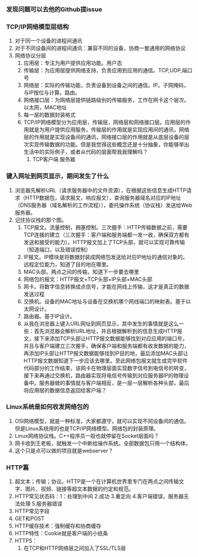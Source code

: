 ### 发现问题可以去他的Github提issue
### TCP/IP网络模型层结构
1. 对于同一个设备的进程间通讯
2. 对于不同设备间的进程间通讯：兼容不同的设备，协商一套通用的网络协议
3. 网络协议分层  
   1. 应用层：专注为用户提供应用功能。用户态
   2. 传输层：为应用层提供网络支持，负责应用到应用的通信。TCP,UDP,端口号
   3. 网络层：实际的传输功能，负责设备到设备之间的通信。IP。子网掩码，与IP按位与计算。路由。
   4. 网络接口层：为网络层提供链路级别的传输服务，工作在网卡这个层次。以太网，MAC地址
   5. 每一层的数据封装格式
   6. TCP/IP网络模型分为应用层，传输层，网络层和网络接口层。应用层的作用就是为用户提供应用服务，传输层的作用就是实现应用间的通讯，网络层的作用就是实现设备间的通讯，网络接口层的作用就是从底层设备的层次实现传输数据的功能。但是我觉得这些概念还是十分抽象，你能够举出生活中的实际例子，或者从代码的层面帮我我理解吗？
      1. TCP客户端 服务器
### 键入网址到网页显示，期间发生了什么
1. 浏览器先解析URL（请求服务器中的文件资源），在根据这些信息生成HTTP请求（HTTP数据包，请求报文，响应报文），查询服务器域名对应的IP地址（DNS服务器（域名解析的工作流程）），委托操作系统（协议栈）发送给Web服务器。
2. 记住协议栈的那个图。
   1. TCP报文。流量控制，拥塞控制。三次握手：HTTP传输数据之前，需要TCP连接的建立（三次握手：客户端和服务端都一发一收，确保双方都有发送和接受的能力）。HTTP报文加上了TCP头部，就可以实现可靠传输（知道端口，以及错误控制）
   2. IP报文。IP模块是将数据封装成网络包发送给对应IP地址的通信对象的。远程定位能力，知道了目的地在哪里。
   3. MAC头部。两点之间的传输，知道下一步要去哪里
   4. 网络包的报文：HTTP报文+TCP头部+IP头部+MAC头部
   5. 网卡。将数字信息转换成点信号，才能在网线上传输，这才是真正的数据发送过程
   6. 交换机。设备的MAC地址与设备在交换机哪个网线端口的映射表。基于以太网设计。
   7. 路由器。基于IP设计。
   8. 从我在浏览器上键入URL网址到网页显示，其中发生的事情就是这么一些：首先浏览器会解析URL地址，并且根据解析到的信息生成HTTP报文，接下来添加TCP头部让HTTP报文数据能够找到对应应用的端口号，并且与客户端建立三次握手，确保客户端和服务端都有收发数据的能力，再添加IP头部让HTTP报文数据能够找到IP目的地，最后添加MAC头部让HTTP报文数据知道下一步应该去哪里。至此网络包报文就生成完毕软件代码部分的工作结束，该网卡在物理层面实现数字信号到电信号的转变，接下来再通过交换机，路由器实现将电信号传输到对应服务器IP的物理设备中。服务器做的事情就与客户端相反，是一层一层解析各种头部，最后将应用层的数据信息返回给客户端？
### Linux系统是如何收发网络包的
1. OSI网络模型，就是一种标准，大家都遵守，就可以实现不同设备间的通信。但是Linux系统用的也是TCP/IP网络模型。网络包的封装原理。
2. Linux网络协议栈。C++程序员一般也就停留在Socket层面吗？
3. 网卡收到王老板，就触发一个中断给操作系统。全部数据包只用一个结构体。
4. 这个只是点可以做的项目就是webserver？
### HTTP篇
1. 超文本；传输；协议。HTTP是一个在计算机世界里专门在两点之间传输文字、图片、视频、链接等超文本数据的约定和规范。
2. HTTP常见状态码：1：处理到中间 2.成功 3.重定向 4.客户端错误，服务器无法处理 5.服务器错误
3. HTTP常见字段
4. GET和POST
5. HTTP缓存技术：强制缓存和协商缓存
6. HTTP特性：Cookie就是客户端的小纸条
7. HTTPS：
   1. 在TCP和HTTP网络层之间加入了SSL/TLS层